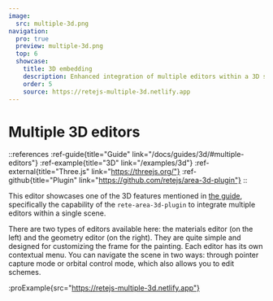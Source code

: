 ```yaml
---
image:
  src: multiple-3d.png
navigation:
  pro: true
  preview: multiple-3d.png
  top: 6
  showcase:
    title: 3D embedding
    description: Enhanced integration of multiple editors within a 3D scene, facilitating seamless interaction in AR/VR
    order: 5
    source: https://retejs-multiple-3d.netlify.app
---
```


# Multiple 3D editors

::references
:ref-guide{title="Guide" link="/docs/guides/3d/#multiple-editors"}
:ref-example{title="3D" link="/examples/3d"}
:ref-external{title="Three.js" link="https://threejs.org/"}
:ref-github{title="Plugin" link="https://github.com/retejs/area-3d-plugin"}
::

This editor showcases one of the 3D features mentioned in [the guide](/docs/guides/3d#multiple-editors), specifically the capability of the `rete-area-3d-plugin` to integrate multiple editors within a single scene.

There are two types of editors available here: the materials editor (on the left) and the geometry editor (on the right). They are quite simple and designed for customizing the frame for the painting. Each editor has its own contextual menu. You can navigate the scene in two ways: through pointer capture mode or orbital control mode, which also allows you to edit schemes.

:proExample{src="https://retejs-multiple-3d.netlify.app"}
